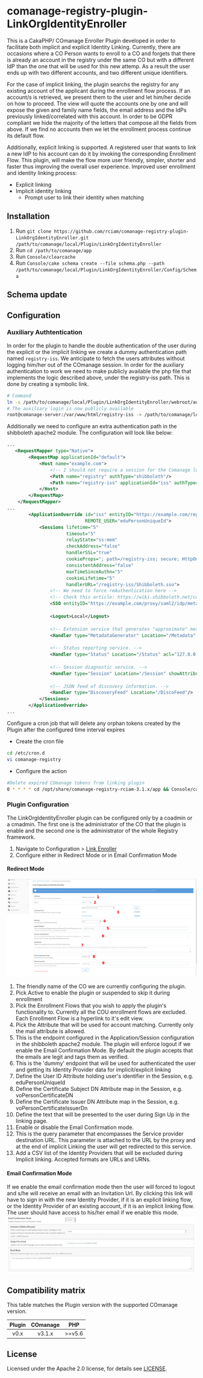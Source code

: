 # comanage-registry-plugin-LinkOrgIdentityEnroller
This is a CakaPHP/ COmanage Enroller Plugin developed in order to facilitate both implicit and explicit Identity Linking. Currently, there are occasions where a CO Person wants to enroll to a CO and forgets that there is already an account in the registry under the same CO but with a different IdP than the one that will be used for this new attemp.  As a result the user ends up with two different accounts, and two different unique identifiers.

For the case of implicit linking, the plugin searchs the registry for any existing account of the applicant during the enrollment flow process. If an account/s is retrieved, we present them to the user and let him/her decide on how to proceed. The view will quote the accounts one by one and will expose the given and family name fields, the email address and the IdPs previously linked/correlated with this account. In order to be GDPR compliant we hide the majority of the letters that compose all the fields from above. If we find no accounts then we let the enrollment process continue its default flow.

Additionally, explicit linking is supported. A registered user that wants to link a new IdP to his account can do it by invoking the corresponding Enrollment Flow. This plugin, will make the flow more user friendly, simpler, shorter and faster thus improving the overall user experience.
Improved user enrollment and identity linking process:
- Explicit linking
- Implicit identity linking
  - Prompt user to link their identity when matching


## Installation

1. Run `git clone https://github.com/rciam/comanage-registry-plugin-LinkOrgIdentityEnroller.git /path/to/comanage/local/Plugin/LinkOrgIdentityEnroller`
2. Run `cd /path/to/comanage/app`
3. Run `Console/clearcache`
4. Run `Console/cake schema create --file schema.php --path /path/to/comanage/local/Plugin/LinkOrgIdentityEnroller/Config/Schema`


## Schema update
 
## Configuration
### Auxiliary Authtentication
In order for the plugin to handle the double authentication of the user during the explicit or the implicit linking we create a dummy authentication path named `registry-iss`. We anticipate to fetch the users attributes without logging him/her out of the COmanage session. In order for the auxiliary authentication to work we need to make publicly available the php file that implements the logic described above, under the registry-iss path. This is done by creating a symbolic link.
```bash
# Command
ln -s /path/to/comanage/local/Plugin/LinkOrgIdentityEnroller/webroot/auth/login /var/www//html/registry-iss
# The auxiliary login is now publicly available
root@comanage-server:/var/www/html/registry-iss -> /path/to/comanage/local/Plugin/LinkOrgIdentityEnroller/webroot/auth/login
```
Additionally we need to configure an extra authentication path in the shibboleth apache2 module. The configuration will look like below:
```xml
...
   <RequestMapper type="Native">
        <RequestMap applicationId="default">
            <Host name="example.com">
                <!-- I should not require a session for the Comanage login page. If i do i will be redirected to the proxy and not the auth/login url -->
                <Path name="registry" authType="shibboleth"/>
                <Path name="registry-iss" applicationId="iss" authType="shibboleth" requireSession="true"/>
            </Host>
        </RequestMap>
    </RequestMapper>
...
        <ApplicationOverride id="iss" entityID="https://example.com/registry-iss/shibboleth"
                             REMOTE_USER="eduPersonUniqueId">
            <Sessions lifetime="5"
                      timeout="5"
                      relayState="ss:mem"
                      checkAddress="false"
                      handlerSSL="true"
                      cookieProps="; path=/registry-iss; secure; HttpOnly"
                      consistentAddress="false"
                      maxTimeSinceAuthn="5"
                      cookieLifetime="5"
                      handlerURL="/registry-iss/Shibboleth.sso">
                <!-- We need to force reAuthentication here -->
                <!-- Check this article: https://wiki.shibboleth.net/confluence/display/SP3/ForceAuthn -->
                <SSO entityID="https://example.com/proxy/saml2/idp/metadata.php" forceAuthn="true">SAML2</SSO>

                <Logout>Local</Logout>

                <!-- Extension service that generates "approximate" metadata based on SP configuration. -->
                <Handler type="MetadataGenerator" Location="/Metadata" signing="false"/>

                <!-- Status reporting service. -->
                <Handler type="Status" Location="/Status" acl="127.0.0.1 ::1"/>

                <!-- Session diagnostic service. -->
                <Handler type="Session" Location="/Session" showAttributeValues="true"/>

                <!-- JSON feed of discovery information. -->
                <Handler type="DiscoveryFeed" Location="/DiscoFeed"/>
            </Sessions>
        </ApplicationOverride>
...
```
Configure a cron job that will delete any orphan tokens created by the Plugin after the configured time interval expires
- Create the cron file
```bash
cd /etc/cron.d
vi comanage-registry
```
- Configure the action
```bash
#Delete expired COmanage tokens from linking plugin
0 * * * * cd /opt/share/comanage-registry-rciam-3.1.x/app && Console/cake LinkOrgIdentityEnroller.state
```

### Plugin Configuration
The LinkOrgIdentityEnroller plugin can be configured only by a coadmin or a cmadmin. The first one is the administrator of the CO that the plugin is enable and the second one is the administrator of the whole Registry framework.
1. Navigate to Configuration > [Link Enroller](https://spaces.at.internet2.edu/pages/viewpage.action?pageId=87756108)
2. Configure either in Redirect Mode or in Email Confirmation Mode

#### Redirect Mode
![Redirect Mode](Documents/Images/configuration_page_email_disabled.png)
<ol>
  <li>The friendly name of the CO we are currently configuring the plugin.
  <li>Pick Active to enable the plugin or suspended to skip it during enrollment
  <li>Pick the Enrollment Flows that you wish to apply the plugin's functionality to. Currently all the COU enrollment flows are excluded. Each Enrollment Flow is a hyperlink to it's edit view.
  <li>Pick the Attribute that will be used for account matching. Currently only the mail attribute is allowed.
  <li>This is the endpoint configured in the Application/Session configuration in the shibboleth apache2 module. The plugin will enforce logout if we enable the Email Confirmation Mode. By default the plugin accepts that the emails are legit and tags them as verified.
  <li>This is the 'dummy' endpoint that will be used for authenticated the user and getting its Identity Provider data for implicit/explicit linking
  <li>Define the User ID Attribute holding user's identifier in the Session, e.g. eduPersonUniqueId
  <li>Define the Certificate Subject DN Attribute map in the Session, e.g. voPersonCertificateDN
  <li>Define the Certificate Issuer DN Attribute map in the Session, e.g. voPersonCertificateIssuerDn
  <li>Define the text that will be presented to the user during Sign Up in the linking page.
  <li>Enable or disable the Email Confirmation mode.
  <li>This is the query parameter that encompasses the Service provider destination URL. This parameter is attached to the URL by the proxy and at the end of implicit Linking the user will get redirected to this service.
  <li>Add a CSV list of the Identity Providers that will be excluded during Implicit linking. Accepted formats are URLs and URNs.
</ol>

#### Email Confirmation Mode

If we enable the email confirmation mode then the user will forced to logout and s/he will receive an email with an Invitation Url. By clicking this link will have to sign in with the new Identity Provider, if it is an explicit linking flow, or the Identity Provider of an existing account, if it is an implicit linking flow. The user should have access to his/her email if we enable this mode.
![Email Enabled](Documents/Images/email_confirmation_mode.png)

## Compatibility matrix

This table matches the Plugin version with the supported COmanage version.

| Plugin |  COmanage |    PHP    |
|:------:|:---------:|:---------:|
| v0.x   | v3.1.x    | &gt;=v5.6 |

## License

Licensed under the Apache 2.0 license, for details see [LICENSE](https://github.com/rciam/comanage-registry-plugin-RcauthSource/blob/master/LICENSE).